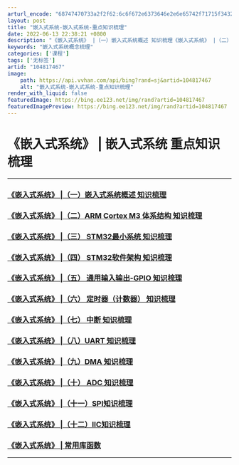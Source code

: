 ```yaml
---
arturl_encode: "68747470733a2f2f62:6c6f672e6373646e2e6e65742f71715f34323936373030382f:61727469636c652f64657461696c732f313034383137343637"
layout: post
title: "嵌入式系统-嵌入式系统-重点知识梳理"
date: 2022-06-13 22:38:21 +0800
description: "《嵌入式系统》 |（一）嵌入式系统概述 知识梳理《嵌入式系统》 |（二）ARM Cortex M3"
keywords: "嵌入式系统概念梳理"
categories: ['课程']
tags: ['无标签']
artid: "104817467"
image:
    path: https://api.vvhan.com/api/bing?rand=sj&artid=104817467
    alt: "嵌入式系统-嵌入式系统-重点知识梳理"
render_with_liquid: false
featuredImage: https://bing.ee123.net/img/rand?artid=104817467
featuredImagePreview: https://bing.ee123.net/img/rand?artid=104817467
---
```


# 《嵌入式系统》 | 嵌入式系统 重点知识梳理

---

### [《嵌入式系统》 |（一）嵌入式系统概述 知识梳理](https://blog.csdn.net/qq_42967008/article/details/104769570)

### [《嵌入式系统》 |（二）ARM Cortex M3 体系结构 知识梳理](https://blog.csdn.net/qq_42967008/article/details/104772215)

### [《嵌入式系统》 |（三） STM32最小系统 知识梳理](https://blog.csdn.net/qq_42967008/article/details/104775256)

### [《嵌入式系统》 |（四） STM32软件架构 知识梳理](https://blog.csdn.net/qq_42967008/article/details/104776403)

### [《嵌入式系统》 |（五） 通用输入输出-GPIO 知识梳理](https://blog.csdn.net/qq_42967008/article/details/104768045)

### [《嵌入式系统》 |（六） 定时器（计数器） 知识梳理](https://blog.csdn.net/qq_42967008/article/details/104819273)

### [《嵌入式系统》 |（七） 中断 知识梳理](https://blog.csdn.net/qq_42967008/article/details/104917125)

### [《嵌入式系统》 |（八）UART 知识梳理](https://blog.csdn.net/qq_42967008/article/details/104917490)

### [《嵌入式系统》 |（九）DMA 知识梳理](https://blog.csdn.net/qq_42967008/article/details/104969196)

### [《嵌入式系统》 |（十） ADC 知识梳理](https://blog.csdn.net/qq_42967008/article/details/105065922)

### [《嵌入式系统》 |（十一）SPI知识梳理](https://blog.csdn.net/qq_42967008/article/details/105117912)

### [《嵌入式系统》 |（十二）IIC知识梳理](https://blog.csdn.net/qq_42967008/article/details/105217605)

### [《嵌入式系统》 | 常用库函数](https://blog.csdn.net/qq_42967008/article/details/105119557)

---